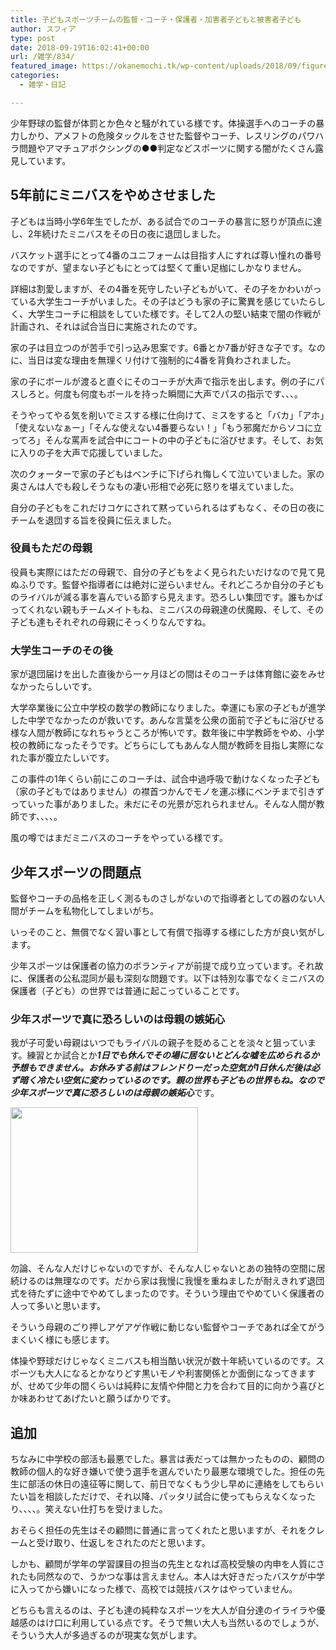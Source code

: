 ```yaml
---
title: 子どもスポーツチームの監督・コーチ・保護者・加害者子どもと被害者子ども
author: スフィア
type: post
date: 2018-09-19T16:02:41+00:00
url: /雑学/834/
featured_image: https://okanemochi.tk/wp-content/uploads/2018/09/figure_nakama_hazure-246x200.png
categories:
  - 雑学・日記

---
```

少年野球の監督が体罰とか色々と騒がれている様です。体操選手へのコーチの暴力しかり、アメフトの危険タックルをさせた監督やコーチ、レスリングのパワハラ問題やアマチュアボクシングの●●判定などスポーツに関する闇がたくさん露見しています。

## 5年前にミニバスをやめさせました

子どもは当時小学6年生でしたが、ある試合でのコーチの暴言に怒りが頂点に達し、2年続けたミニバスをその日の夜に退団しました。

バスケット選手にとって4番のユニフォームは目指す人にすれば尊い憧れの番号なのですが、望まない子どもにとっては堅くて重い足枷にしかなりません。

詳細は割愛しますが、その4番を死守したい子どもがいて、その子をかわいがっている大学生コーチがいました。その子はどうも家の子に驚異を感じていたらしく、大学生コーチに相談をしていた様です。そして2人の堅い結束で闇の作戦が計画され、それは試合当日に実施されたのです。

家の子は目立つのが苦手で引っ込み思案です。6番とか7番が好きな子です。なのに、当日は変な理由を無理くリ付けて強制的に4番を背負わされました。

家の子にボールが渡ると直ぐにそのコーチが大声で指示を出します。例の子にパスしろと。何度も何度もボールを持った瞬間に大声でパスの指示です、、、。

そうやってやる気を削いでミスする様に仕向けて、ミスをすると「バカ」「アホ」「使えないなぁー」「そんな使えない4番要らない！」「もう邪魔だからソコに立ってろ」そんな罵声を試合中にコートの中の子どもに浴びせます。そして、お気に入りの子を大声で応援していました。

次のクォーターで家の子どもはベンチに下げられ悔しくて泣いていました。家の奥さんは人でも殺しそうなもの凄い形相で必死に怒りを堪えていました。

自分の子どもをこれだけコケにされて黙っていられるはずもなく、その日の夜にチームを退団する旨を役員に伝えました。

### 役員もただの母親

役員も実際にはただの母親で、自分の子どもをよく見られたいだけなので見て見ぬふりです。監督や指導者には絶対に逆らいません。それどころか自分の子どものライバルが減る事を喜んでいる節すら見えます。恐ろしい集団です。誰もかばってくれない親もチームメイトもね、ミニバスの母親達の伏魔殿、そして、その子ども達もそれぞれの母親にそっくりなんですね。

### 大学生コーチのその後

家が退団届けを出した直後から一ヶ月ほどの間はそのコーチは体育館に姿をみせなかったらしいです。

大学卒業後に公立中学校の数学の教師になりました。幸運にも家の子どもが進学した中学でなかったのが救いです。あんな言葉を公衆の面前で子どもに浴びせる様な人間が教師になれちゃうところが怖いです。数年後に中学教師をやめ、小学校の教師になったそうです。どちらにしてもあんな人間が教師を目指し実際になれた事が腹立たしいです。

この事件の1年くらい前にこのコーチは、試合中過呼吸で動けなくなった子ども（家の子どもではありません）の襟首つかんでモノを運ぶ様にベンチまで引きずっていった事がありました。未だにその光景が忘れられません。そんな人間が教師です、、、、。

風の噂ではまだミニバスのコーチをやっている様です。

## 少年スポーツの問題点

監督やコーチの品格を正しく測るものさしがないので指導者としての器のない人間がチームを私物化してしまいがち。

いっそのこと、無償でなく習い事として有償で指導する様にした方が良い気がします。

少年スポーツは保護者の協力のボランティアが前提で成り立っています。それ故に、保護者の公私混同が最も深刻な問題です。以下は特別な事でなくミニバスの保護者（子ども）の世界では普通に起こっていることです。

### 少年スポーツで真に恐ろしいのは母親の嫉妬心

我が子可愛い母親はいつでもライバルの親子を貶めることを淡々と狙っています。練習とか試合とか***1日でも休んでその場に居ないとどんな嘘を広められるか予想もできません。***お休みする前はフレンドりーだった空気が1日休んだ後は必ず暗く冷たい空気に変わっているのです。親の世界も子どもの世界もね。なので***少年スポーツで真に恐ろしいのは母親の嫉妬心***です。


<img class="alignnone size-medium wp-image-844" src="https://okanemochi.tk/wp-content/uploads/2018/09/figure_nakama_hazure-300x233.png" alt="" width="300" height="233" srcset="https://okanemochi.tk/wp-content/uploads/2018/09/figure_nakama_hazure-300x233.png 300w, https://okanemochi.tk/wp-content/uploads/2018/09/figure_nakama_hazure-768x596.png 768w, https://okanemochi.tk/wp-content/uploads/2018/09/figure_nakama_hazure.png 800w" sizes="(max-width: 300px) 100vw, 300px" />

勿論、そんな人だけじゃないのですが、そんな人じゃないとあの独特の空間に居続けるのは無理なのです。だから家は我慢に我慢を重ねましたが耐えきれず退団式を待たずに途中でやめてしまったのです。そういう理由でやめていく保護者の人って多いと思います。


そういう母親のごり押しアゲアゲ作戦に動じない監督やコーチであれば全てがうまくいく様にも感じます。


体操や野球だけじゃなくミニバスも相当酷い状況が数十年続いているのです。スポーツも大人になるとかなりどす黒いモノや利害関係とか面倒になってきますが、せめて少年の間くらいは純粋に友情や仲間と力を合わて目的に向かう喜びとか味あわせてあげたいと願うばかりです。

## 追加

ちなみに中学校の部活も最悪でした。暴言は表だっては無かったものの、顧問の教師の個人的な好き嫌いで使う選手を選んでいたり最悪な環境でした。担任の先生に部活の休日の遠征等に関して、前日でなくもう少し早めに連絡をしてもらいたい旨を相談しただけで、それ以降、パッタリ試合に使ってもらえなくなったり、、、、。笑えない仕打ちを受けました。

おそらく担任の先生はその顧問に普通に言ってくれたと思いますが、それをクレームと受け取り、仕返しをされたのだと思います。

しかも、顧問が学年の学習課目の担当の先生となれば高校受験の内申を人質にされたも同然なので、うかつな事は言えません。本人は大好きだったバスケが中学に入ってから嫌いになった様で、高校では競技バスケはやっていません。

どちらも言えるのは、子ども達の純粋なスポーツを大人が自分達のイライラや優越感のはけ口に利用している点です。そうで無い大人も当然いるのでしょうが、そういう大人が多過ぎるのが現実な気がします。
